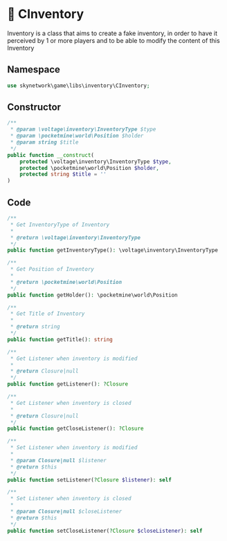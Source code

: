 # 🎒 CInventory

Inventory is a class that aims to create a fake inventory, in order to have it perceived by 1 or more players and to be able to modify the content of this Inventory

## Namespace
```php
use skynetwork\game\libs\inventory\CInventory;
```

## Constructor

```php
/**
 * @param \voltage\inventory\InventoryType $type
 * @param \pocketmine\world\Position $holder
 * @param string $title
 */
public function __construct(
    protected \voltage\inventory\InventoryType $type, 
    protected \pocketmine\world\Position $holder, 
    protected string $title = ''
)
```

## Code

```php
/**
 * Get InventoryType of Inventory
 * 
 * @return \voltage\inventory\InventoryType
 */
public function getInventoryType(): \voltage\inventory\InventoryType
```

```php
/**
 * Get Position of Inventory
 * 
 * @return \pocketmine\world\Position
 */
public function getHolder(): \pocketmine\world\Position
```

```php
/**
 * Get Title of Inventory
 * 
 * @return string
 */
public function getTitle(): string
```

```php
/**
 * Get Listener when inventory is modified
 * 
 * @return Closure|null
 */
public function getListener(): ?Closure
```

```php
/**
 * Get Listener when inventory is closed
 * 
 * @return Closure|null
 */
public function getCloseListener(): ?Closure
```

```php
/**
 * Set Listener when inventory is modified
 * 
 * @param Closure|null $listener
 * @return $this
 */
public function setListener(?Closure $listener): self
```

```php
/**
 * Set Listener when inventory is closed
 * 
 * @param Closure|null $closeListener
 * @return $this
 */
public function setCloseListener(?Closure $closeListener): self
```
